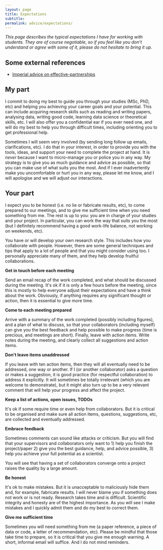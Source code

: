 ```yaml
---
layout: page
title: Expectations
subtitle:
permalink: advice/expectations/
---
```


_This page describes the typical expectations I have for working with students. They are of course negotiable, so if you feel like you don't understand or agree with some of it, please do not hesitate to bring it up._

## Some external references

- [Imperial advice on effective-partnerships](https://www.imperial.ac.uk/study/pg/graduate-school/staff/supervisors-guidebook/effective-partnerships/)

## My part

I commit to doing my best to guide you through your studies (MSc, PhD, etc) and helping you achieving your career goals and your potential. This can include acquiring research skills such as reading and writing papers, analysing data, writing good code, learning data science or theoretical skills, etc. I will also offer you a confidential ear if you ever need one, and will do my best to help you through difficult times, including orienting you to get professional help.

Sometimes I will seem very involved (by sending long follow up emails, clarifications, etc). I do that in your interest, in order to provide you with the tools, ideas, and support your need to complete the project at hand. It is _never_ because I want to micro-manage you or police you in any way. My strategy is to give you as much guidance and advice as possible, so that you can make use of what suits you the most. And if I ever inadvertently make you uncomfortable or hurt you in any way, please let me know, and I will apologise and we will adjust our interactions.

## Your part

I expect you to be honest (i.e. no lie or fabricate results, etc), to come prepared to our meetings, and to give me sufficient time when you need something from me. The rest is up to you: you are in charge of your studies and your project. In particular, you can work the way that suits you the most (but I definitely recommend having a good work-life balance, not working on weekends, etc).

You have or will develop your own research style. This includes how you collaborate with people. However, there are some general techniques and tips that apply to a lot of people and that you might consider using too. I personally appreciate many of them, and they help develop fruitful collaborations.

**Get in touch before each meeting**

Send an email recap of the work completed, and what should be discussed during the meeting. It's ok if it is only a few hours before the meeting, since this is mostly to help everyone adjust their expectations and have a think about the work. Obviously, if anything requires any significant thought or action, then it is essential to give more time.

**Come to each meeting prepared**

Arrive with a summary of the work completed (possibly including figures), and a plan of what to discuss, so that your collaborators (including myself) can give you the best feedback and help possible to make progress (time is precious, and meetings are short). Finally, leave with action items. Write notes during the meeting, and clearly collect all suggestions and action items.

**Don't leave items unaddressed**

If you leave with ten action items, then they will all eventually need to be addressed, one way or another. If I (or another collaborator) asks a question or makes a suggestion, it is good practice (for respectful collaboration) to address it explicitly. It will sometimes be totally irrelevant (which you are welcome to demonstrate), but it might also turn up to be a very relevant comment that will help your progress and affect the project.

**Keep a list of actions, open issues, TODOs**

It's ok if some require time or even help from collaborators. But it is critical to be organised and make sure all action items, questions, suggestions, etc, are collected and eventually addressed.

**Embrace feedback**

Sometimes comments can sound like attacks or criticism. But you will find that your supervisors and collaborators only want to 1) help you finish the project/paper 2) give you the best guidance, help, and advice possible, 3) help you achieve your full potential as a scientist.

You will see that having a set of collaborators converge onto a project raises the quality by a large amount.

**Be honest**

It's ok to make mistakes. But it is unacceptable to maliciously hide them and, for example, fabricate results. I will never blame you if something does not work or is not ready. Research takes time and is difficult. Scientific integrity and honesty are of the highest importance. As you will see I make mistakes and I quickly admit them and do my best to correct them.

**Give me sufficient time**

Sometimes you will need something from me (a paper reference, a piece of data or code, a letter of recommendation, etc). Please be mindful that those take time to prepare, so it is critical that you give me enough warning. A short, informal email will suffice. And I do not mind reminders.

